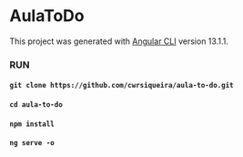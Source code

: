 # AulaToDo

This project was generated with [Angular CLI](https://github.com/angular/angular-cli) version 13.1.1.

### RUN

#### `git clone https://github.com/cwrsiqueira/aula-to-do.git`
#### `cd aula-to-do`
#### `npm install`
#### `ng serve -o`

